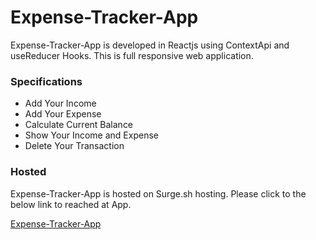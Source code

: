 # Expense-Tracker-App

Expense-Tracker-App is developed in Reactjs using ContextApi and useReducer Hooks. This is full responsive web application.



### Specifications

* Add Your Income
* Add Your Expense
* Calculate Current Balance
* Show Your Income and Expense
* Delete Your Transaction

###  Hosted

Expense-Tracker-App is hosted on Surge.sh hosting. Please click to the below link to reached at App.

[Expense-Tracker-App](https://expense-tracker-app-hanzladev.surge.sh/)


